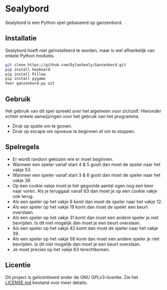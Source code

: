 # Sealybord
Sealybord is een Python spel gebaseerd op ganzenbord.

## Installatie
Sealybord hoeft niet geïnstalleerd te worden, maar is wel afhankelijk van enkele Python modules.
```bash
git clone https://github.com/DylanSealy/Ganzenbord.git 
pip install keyboard
pip install Pillow
pip install pygame
Voer ganzenbord.py uit
```

## Gebruik
Het gebruik van dit spel spreekt over het algemeen voor zichzelf. Hieronder echter enkele aanwijzingen voor het gebruik van het programma.
* Druk op spatie om te gooien.
* Druk op escape om opnieuw te beginnen of om te stoppen.

## Spelregels
* Er wordt random gekozen wie er moet beginnen.
* Wanneer een speler vanaf start 4 & 5 gooit dan moet de speler naar het vakje 53.
* Wanneer een speler vanaf start 3 & 6 gooit dan moet de speler naar het vakje 26.
* Op een cookie vakje moet je het gegooide aantal ogen nog een keer naar voren. Als je teruggaat vanaf 63 dan moet je op een cookie vakje ook terug.
* Als een speler op het vakje 6 komt dan moet de speler naar het vakje 12.
* Als een speler op het vakje 19 komt dan moet de speler een beurt overslaan.
* Als een speler op het vakje 31 komt dan moet een andere speler je niet bevrijden. Is dit niet mogelijk dan moet je een beurt overslaan.
* Als een speler op het vakje 42 komt dan moet de speler naar het vakje 39.
* Als een speler op het vakje 58 komt dan moet een andere speler je niet bevrijden. Is dit niet mogelijk dan moet je een beurt overslaan.
* Je moet precies op het vakje 63 terechtkomen. 

## Licentie 
Dit project is gelicentieerd onder de GNU GPLv3-licentie. Zie het [LICENSE.md](LICENSE.md) bestand voor meer details. 